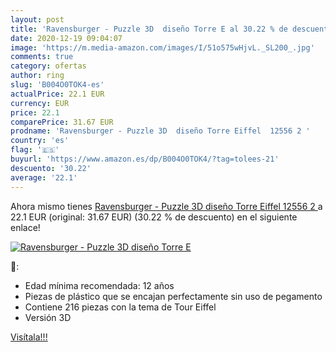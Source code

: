```yaml
---
layout: post
title: 'Ravensburger - Puzzle 3D  diseño Torre E al 30.22 % de descuento'
date: 2020-12-19 09:04:07
image: 'https://m.media-amazon.com/images/I/51o575wHjvL._SL200_.jpg'
comments: true
category: ofertas
author: ring
slug: 'B004O0TOK4-es'
actualPrice: 22.1 EUR
currency: EUR
price: 22.1
comparePrice: 31.67 EUR
prodname: 'Ravensburger - Puzzle 3D  diseño Torre Eiffel  12556 2 '
country: 'es'
flag: '🇪🇸'
buyurl: 'https://www.amazon.es/dp/B004O0TOK4/?tag=tolees-21'
descuento: '30.22'
average: '22.1'
---
```


Ahora mismo tienes [Ravensburger - Puzzle 3D  diseño Torre Eiffel  12556 2 ](https://www.amazon.es/dp/B004O0TOK4/?tag=tolees-21) a 22.1 EUR (original: 31.67 EUR) (30.22 %  de descuento) en el siguiente enlace!

[![Ravensburger - Puzzle 3D  diseño Torre E](https://m.media-amazon.com/images/I/51o575wHjvL._SL200_.jpg)](https://www.amazon.es/dp/B004O0TOK4/?tag=tolees-21)

🔎:

- Edad mínima recomendada: 12 años
- Piezas de plástico que se encajan perfectamente sin uso de pegamento
- Contiene 216 piezas con la tema de Tour Eiffel
- Versión 3D

[Visítala!!!](https://www.amazon.es/dp/B004O0TOK4/?tag=tolees-21)
